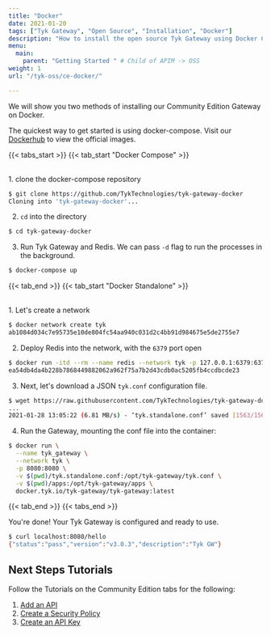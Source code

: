 ```yaml
---
title: "Docker"
date: 2021-01-20
tags: ["Tyk Gateway", "Open Source", "Installation", "Docker"]
description: "How to install the open source Tyk Gateway using Docker Compose or as Docker Standalone"
menu:
  main:
    parent: "Getting Started " # Child of APIM -> OSS
weight: 1
url: "/tyk-oss/ce-docker/"

---
```


We will show you two methods of installing our Community Edition Gateway on Docker.

The quickest way to get started is using docker-compose.  Visit our [Dockerhub](https://hub.docker.com/u/tykio/) to view the official images.


{{< tabs_start >}}
{{< tab_start "Docker Compose" >}}


<br>
1. clone the docker-compose repository

```bash
$ git clone https://github.com/TykTechnologies/tyk-gateway-docker
Cloning into 'tyk-gateway-docker'...
```

2. `cd` into the directory
```.bash
$ cd tyk-gateway-docker
```

3. Run Tyk Gateway and Redis.  We can pass `-d` flag to run the processes in the background.
```.bash
$ docker-compose up
```
{{< tab_end >}}
{{< tab_start "Docker Standalone" >}}

<br>
1. Let's create a network

```.bash
$ docker network create tyk
ab1084d034c7e95735e10de804fc54aa940c031d2c4bb91d984675e5de2755e7
```

2. Deploy Redis into the network, with the `6379` port open
```.bash
$ docker run -itd --rm --name redis --network tyk -p 127.0.0.1:6379:6379 redis:4.0-alpine
ea54db4da4b228b7868449882062a962f75a7b2d43cdb0ac5205fb4ccdbcde23
```


3. Next, let's download a JSON `tyk.conf` configuration file. 

```.bash
$ wget https://raw.githubusercontent.com/TykTechnologies/tyk-gateway-docker/master/tyk.standalone.conf
...
2021-01-28 13:05:22 (6.81 MB/s) - ‘tyk.standalone.conf’ saved [1563/1563]
```

4. Run the Gateway, mounting the conf file into the container:
```.bash
$ docker run \
  --name tyk_gateway \
  --network tyk \
  -p 8080:8080 \
  -v $(pwd)/tyk.standalone.conf:/opt/tyk-gateway/tyk.conf \
  -v $(pwd)/apps:/opt/tyk-gateway/apps \
  docker.tyk.io/tyk-gateway/tyk-gateway:latest
```

{{< tab_end >}}
{{< tabs_end >}}

You're done! Your Tyk Gateway is configured and ready to use.

```.bash
$ curl localhost:8080/hello
{"status":"pass","version":"v3.0.3","description":"Tyk GW"}
```

## Next Steps Tutorials

Follow the Tutorials on the Community Edition tabs for the following:

1. [Add an API](/docs/getting-started/tutorials/create-api/)
2. [Create a Security Policy](/docs/getting-started/tutorials/create-security-policy/)
3. [Create an API Key](/docs/getting-started/tutorials/create-api-key/)